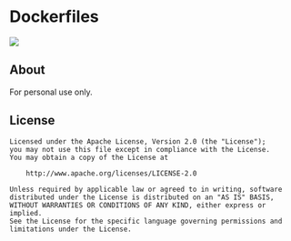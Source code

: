 # Dockerfiles

[![][license img]][license]

## About
For personal use only.

## License

```
Licensed under the Apache License, Version 2.0 (the "License");
you may not use this file except in compliance with the License.
You may obtain a copy of the License at

    http://www.apache.org/licenses/LICENSE-2.0

Unless required by applicable law or agreed to in writing, software
distributed under the License is distributed on an "AS IS" BASIS,
WITHOUT WARRANTIES OR CONDITIONS OF ANY KIND, either express or implied.
See the License for the specific language governing permissions and
limitations under the License.
```

[license]:<http://www.apache.org/licenses/LICENSE-2.0>
[license img]:https://img.shields.io/badge/license-Apache%202-blue.svg
